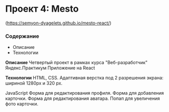 # Проект 4: Mesto
(https://semyon-dyagelets.github.io/mesto-react/)

### Содержание
* Описание
* Технологии

**Описание**
Четвертый проект в рамках курса "Веб-разработчик" Яндекс.Практикум
Приложение на React

**Технологии**
HTML, CSS.
Адаптивная верстка под 2 разрешения экрана: шириной 1280px и 320 px.

JavaScript
Форма для редактирования профиля.
Форма для добавления карточки.
Форма для редактирования аватара.
Попап для увеличения фото карточки.


